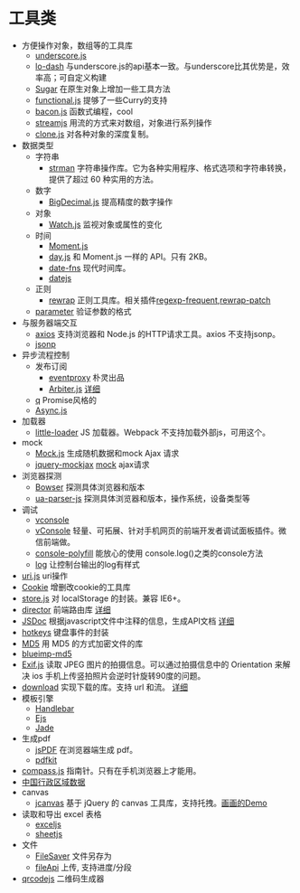 # 工具类

* 方便操作对象，数组等的工具库
  * [underscore.js](http://underscorejs.org/)
  * [lo-dash](https://lodash.com/) 与underscore.js的api基本一致。与underscore比其优势是，效率高；可自定义构建
  * [Sugar](https://github.com/andrewplummer/Sugar/) 在原生对象上增加一些工具方法
  * [functional.js](https://github.com/leecrossley/functional-js/) 提够了一些Curry的支持
  * [bacon.js](https://github.com/baconjs/bacon.js/) 函数式编程，cool
  * [streamjs](https://github.com/winterbe/streamjs) 用流的方式来对数组，对象进行系列操作
  * [clone.js](https://github.com/pvorb/clone) 对各种对象的深度复制。
* 数据类型
  * 字符串
      * [strman](https://github.com/dleitee/strman) 字符串操作库。它为各种实用程序、格式选项和字符串转换，提供了超过 60 种实用的方法。
  * 数字
      * [BigDecimal.js](https://github.com/dtrebbien/BigDecimal.js) 提高精度的数字操作
  * 对象
      * [Watch.js](https://github.com/melanke/Watch.JS) 监视对象或属性的变化
  * 时间
      * [Moment.js](http://momentjs.com/)
      * [day.js](https://github.com/iamkun/dayjs) 和 Moment.js 一样的 API。只有 2KB。
      * [date-fns](https://date-fns.org/docs/) 现代时间库。
      * [datejs](http://www.datejs.com/)
  * 正则
      * [rewrap](https://github.com/taijiweb/rewrap) 正则工具库。相关插件[regexp-frequent](https://github.com/taijiweb/regexp-frequent),[rewrap-patch](https://github.com/taijiweb/rewrap-patch)
  * [parameter](https://github.com/node-modules/parameter) 验证参数的格式
* 与服务器端交互
  * [axios](https://www.npmjs.com/package/axios) 支持浏览器和 Node.js 的HTTP请求工具。axios 不支持jsonp。
  * [jsonp](https://github.com/webmodules/jsonp)
* 异步流程控制
    * 发布订阅
        * [eventproxy](https://github.com/JacksonTian/eventproxy) 朴灵出品
        * [Arbiter.js](http://arbiterjs.com/) [详细](detail/Arbiter)
    * [q](https://github.com/kriskowal/q/) Promise风格的
    * [Async.js](https://github.com/caolan/async/)
* 加载器
    * [little-loader](https://github.com/walmartlabs/little-loader) JS 加载器。Webpack 不支持加载外部js，可用这个。
* mock
    * [Mock.js](https://github.com/nuysoft/Mock) 生成随机数据和mock Ajax 请求
    * [jquery-mockjax](https://github.com/jakerella/jquery-mockjax) [mock](http://baike.baidu.com/view/2445748.htm) ajax请求
* 浏览器探测
    * [Bowser](https://github.com/ded/bowser) 探测具体浏览器和版本
    * [ua-parser-js](https://github.com/faisalman/ua-parser-js) 探测具体浏览器和版本，操作系统，设备类型等
* 调试
    * [vconsole](https://github.com/Tencent/vConsole)
    * [vConsole](https://github.com/WechatFE/vConsole) 轻量、可拓展、针对手机网页的前端开发者调试面板插件。微信前端做。
    * [console-polyfill](https://github.com/paulmillr/console-polyfill/) 能放心的使用 console.log()之类的console方法
    * [log](https://github.com/adamschwartz/log) 让控制台输出的log有样式
* [uri.js](https://github.com/medialize/URI.js) uri操作
* [Cookie](https://github.com/ScottHamper/Cookies) 增删改cookie的工具库
* [store.js](https://github.com/marcuswestin/store.js/) 对 localStorage 的封装。兼容 IE6+。
* [director](https://github.com/flatiron/director) 前端路由库 [详细](detail/director)
* [JSDoc](http://usejsdoc.org/) 根据javascript文件中注释的信息，生成API文档 [详细](detail/JSDoc)
* [hotkeys](http://jslite.io/hotkeys/) 键盘事件的封装
* [MD5](https://github.com/pvorb/node-md5) 用 MD5 的方式加密文件的库
* [blueimp-md5](https://github.com/blueimp/JavaScript-MD5)
* [Exif.js](https://github.com/exif-js/exif-js) 读取 JPEG 图片的拍摄信息。可以通过拍摄信息中的 Orientation 来解决 ios 手机上传竖拍照片会逆时针旋转90度的问题。
* [download](https://github.com/kevva/download) 实现下载的库。支持 url 和流。 [详细](detail/download)
* 模板引擎
  * [Handlebar](http://handlebarsjs.com/installation.html)
  * [Ejs](http://www.embeddedjs.com/)
  * [Jade](http://jade-lang.com/)
* 生成pdf
  * [jsPDF](https://github.com/MrRio/jsPDF) 在浏览器端生成 pdf。
  * [pdfkit](http://pdfkit.org/)
* [compass.js](http://ai.github.io/compass.js/) 指南针。只有在手机浏览器上才能用。
* [中国行政区域数据](https://github.com/airyland/china-area-data)
* canvas
  * [jcanvas](https://projects.calebevans.me/jcanvas) 基于 jQuery 的 canvas 工具库，支持托拽。[画画的Demo](https://projects.calebevans.me/painter/)
* 读取和导出 excel 表格
  * [exceljs](https://github.com/exceljs/exceljs)
  * [sheetjs](https://github.com/SheetJS/sheetjs)
* 文件
  * [FileSaver](https://github.com/eligrey/FileSaver.js)  文件另存为
  * [fileApi](https://github.com/mailru/FileAPI) 上传, 支持进度/分段
* [qrcodejs](https://github.com/davidshimjs/qrcodejs) 二维码生成器
